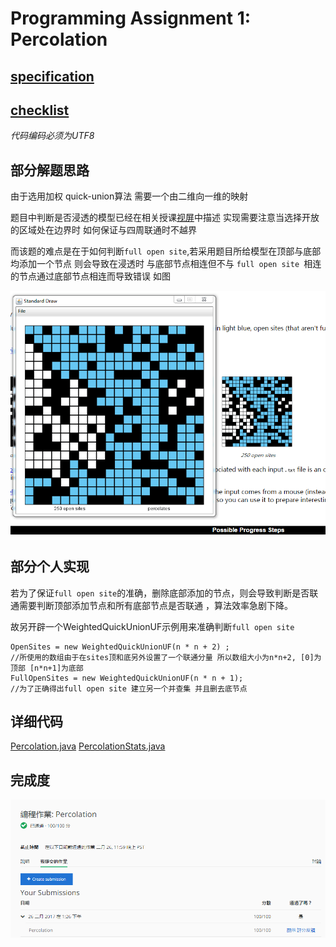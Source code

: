 # Programming Assignment 1: Percolation

## [specification](http://coursera.cs.princeton.edu/algs4/assignments/percolation.html)

## [checklist](http://coursera.cs.princeton.edu/algs4/checklists/percolation.html)

*代码编码必须为UTF8*

## 部分解题思路
由于选用加权 quick-union算法 需要一个由二维向一维的映射

题目中判断是否浸透的模型已经在相关授课[视屏]()中描述  实现需要注意当选择开放的区域处在边界时 如何保证与四周联通时不越界

而该题的难点是在于如何判断`full open site`,若采用题目所给模型在顶部与底部均添加一个节点  则会导致在浸透时  与底部节点相连但不与 `full open site `相连的节点通过底部节点相连而导致错误 如图

![错误的情况](PA1.01.png)

## 部分个人实现

若为了保证`full open site`的准确，删除底部添加的节点，则会导致判断是否联通需要判断顶部添加节点和所有底部节点是否联通 ，算法效率急剧下降。

故另开辟一个WeightedQuickUnionUF示例用来准确判断`full open site`

    OpenSites = new WeightedQuickUnionUF(n * n + 2) ;
    //所使用的数组由于在sites顶和底另外设置了一个联通分量 所以数组大小为n*n+2, [0]为顶部 [n*n+1]为底部
    FullOpenSites = new WeightedQuickUnionUF(n * n + 1);
    //为了正确得出full open site 建立另一个并查集 并且删去底节点

## 详细代码
  [Percolation.java](Percolation.java)
  [PercolationStats.java](PercolationStats.java)
  

## 完成度
![作业提交](PA1.02.png)